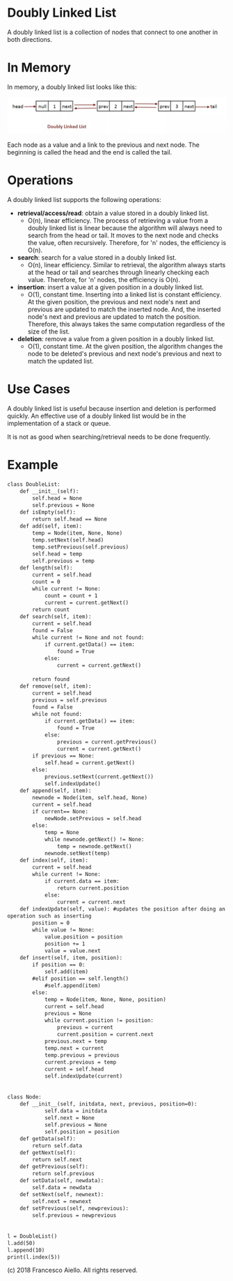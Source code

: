 # Doubly Linked List

A doubly linked list is a collection of nodes that connect to one another in both directions.

# In Memory

In memory, a doubly linked list looks like this:

![Image of doubly linked list in Memory](../images/double_list.png)

Each node as a value and a link to the previous and next node. The beginning is called the head and the end is called the tail.

# Operations

A doubly linked list supports the following operations:

- **retrieval/access/read**: obtain a value stored in a doubly linked list.
  - O(n), linear efficiency. The process of retrieving a value from a doubly linked list is linear because the algorithm will always need to search from the head or tail. It moves to the next node and checks the value, often recursively. Therefore, for 'n' nodes, the efficiency is O(n).
- **search**: search for a value stored in a doubly linked list.
  - O(n), linear efficiency. Similar to retrieval, the algorithm always starts at the head or tail and searches through linearly checking each value. Therefore, for 'n' nodes, the efficiency is O(n).
- **insertion**: insert a value at a given position in a doubly linked list.
  - O(1), constant time. Inserting into a linked list is constant efficiency. At the given position, the previous and next node's next and previous are updated to match the inserted node. And, the inserted node's next and previous are updated to match the position. Therefore, this always takes the same computation regardless of the size of the list.
- **deletion**: remove a value from a given position in a doubly linked list.
  - O(1), constant time. At the given position, the algorithm changes the node to be deleted's previous and next node's previous and next to match the updated list.

# Use Cases

A doubly linked list is useful because insertion and deletion is performed quickly. An effective use of a doubly linked list would be in the implementation of a stack or queue.

It is not as good when searching/retrieval needs to be done frequently.

# Example

```
class DoubleList:
    def __init__(self):
        self.head = None
        self.previous = None
    def isEmpty(self):
        return self.head == None
    def add(self, item):
        temp = Node(item, None, None)
        temp.setNext(self.head)
        temp.setPrevious(self.previous)
        self.head = temp
        self.previous = temp
    def length(self):
        current = self.head
        count = 0
        while current != None:
            count = count + 1
            current = current.getNext()
        return count
    def search(self, item):
        current = self.head
        found = False
        while current != None and not found:
            if current.getData() == item:
                found = True
            else:
                current = current.getNext()

        return found
    def remove(self, item):
        current = self.head
        previous = self.previous
        found = False
        while not found:
            if current.getData() == item:
                found = True
            else:
                previous = current.getPrevious()
                current = current.getNext()
        if previous == None:
            self.head = current.getNext()
        else:
            previous.setNext(current.getNext())
            self.indexUpdate()
    def append(self, item):
        newnode = Node(item, self.head, None)
        current = self.head
        if current== None:
            newNode.setPrevious = self.head
        else:
            temp = None
            while newnode.getNext() != None:
                temp = newnode.getNext()
            newnode.setNext(temp)
    def index(self, item):
        current = self.head
        while current != None:
            if current.data == item:
                return current.position
            else:
                current = current.next
    def indexUpdate(self, value): #updates the position after doing an operation such as inserting
        position = 0
        while value != None:
            value.position = position
            position += 1
            value = value.next
    def insert(self, item, position):
        if position == 0:
            self.add(item)
        #elif position == self.length()
            #self.append(item)
        else:
            temp = Node(item, None, None, position)
            current = self.head
            previous = None
            while current.position != position:
                previous = current
                current.position = current.next
            previous.next = temp
            temp.next = current
            temp.previous = previous
            current.previous = temp
            current = self.head
            self.indexUpdate(current)


class Node:
    def __init__(self, initdata, next, previous, position=0):
            self.data = initdata
            self.next = None
            self.previous = None
            self.position = position
    def getData(self):
        return self.data
    def getNext(self):
        return self.next
    def getPrevious(self):
        return self.previous
    def setData(self, newdata):
        self.data = newdata
    def setNext(self, newnext):
        self.next = newnext
    def setPrevious(self, newprevious):
        self.previous = newprevious


l = DoubleList()
l.add(50)
l.append(10)
print(l.index(5))
```

(c) 2018 Francesco Aiello. All rights reserved.
